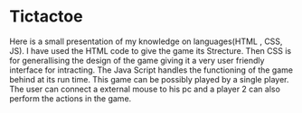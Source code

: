 # Tictactoe
Here is a small presentation of my knowledge on languages(HTML , CSS, JS).
I have used the HTML code to give the game its Strecture.
Then CSS is for generallising the design of the game giving it a very user friendly interface for intracting.
The Java Script handles the functioning of the game behind at its run time.
This game can be possibly played by a single player.
The user can connect a external mouse to his pc and a player 2 can also perform the actions in the  game.
